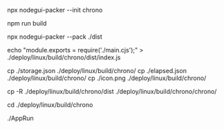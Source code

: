 npx nodegui-packer --init chrono

npm run build

npx nodegui-packer --pack ./dist

echo "module.exports = require('./main.cjs');" > ./deploy/linux/build/chrono/dist/index.js

cp ./storage.json ./deploy/linux/build/chrono/
cp ./elapsed.json ./deploy/linux/build/chrono/
cp ./icon.png ./deploy/linux/build/chrono/

cp -R ./deploy/linux/build/chrono/dist ./deploy/linux/build/chrono/chrono/

cd ./deploy/linux/build/chrono

./AppRun
